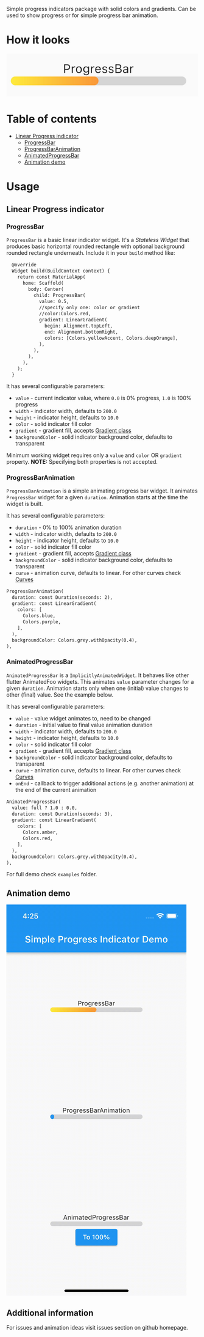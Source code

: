 Simple progress indicators package with solid colors and gradients. Can be used to show progress or for simple progress bar animation. 

# How it looks
![progressbar](display/progressbar.jpg)

# Table of contents
- [Linear Progress indicator](#linear-progress-indicator)
	- [ProgressBar](#progressbar)
	- [ProgressBarAnimation](#progressbaranimation)
	- [AnimatedProgressBar](#animatedprogressbar)
	- [Animation demo](#animation-demo)

# Usage
## Linear Progress indicator
### ProgressBar
`ProgressBar` is a basic linear indicator widget. It's a _Stateless Widget_ that produces basic horizontal rounded rectangle with optional background rounded rectangle underneath.
Include it in your `build` method like:
```
  @override
  Widget build(BuildContext context) {
    return const MaterialApp(
      home: Scaffold(
        body: Center(
          child: ProgressBar(
            value: 0.5,
            //specify only one: color or gradient
            //color:Colors.red,
            gradient: LinearGradient(
              begin: Alignment.topLeft,
              end: Alignment.bottomRight,
              colors: [Colors.yellowAccent, Colors.deepOrange],
            ),
          ),
        ),
      ),
    );
  }
```

It has several configurable parameters:
- `value` - current indicator value, where `0.0` is 0% progress, `1.0` is 100% progress
- `width` - indicator width, defaults to `200.0`
- `height` - indicator height, defaults to `10.0`
- `color` - solid indicator fill color
- `gradient` - gradient fill, accepts [Gradient class](https://api.flutter.dev/flutter/painting/Gradient-class.html)
- `backgroundColor` - solid indicator background color, defaults to transparent

Minimum working widget requires only a `value` and `color` OR `gradient` property. **NOTE:** Specifying both properties is not accepted.

### ProgressBarAnimation
`ProgressBarAnimation` is a simple animating progress bar widget.
It animates `ProgressBar` widget for a given `duration`. 
Animation starts at the time the widget is built.

It has several configurable parameters:
- `duration` - 0% to 100% animation duration 
- `width` - indicator width, defaults to `200.0`
- `height` - indicator height, defaults to `10.0`
- `color` - solid indicator fill color
- `gradient` - gradient fill, accepts [Gradient class](https://api.flutter.dev/flutter/painting/Gradient-class.html)
- `backgroundColor` - solid indicator background color, defaults to transparent
- `curve` - animation curve, defaults to linear. For other curves check [Curves](https://api.flutter.dev/flutter/animation/Curves-class.html)

```
ProgressBarAnimation(  
  duration: const Duration(seconds: 2),  
  gradient: const LinearGradient(  
    colors: [  
      Colors.blue,  
      Colors.purple,  
    ],  
  ),  
  backgroundColor: Colors.grey.withOpacity(0.4),  
),
```

### AnimatedProgressBar
`AnimatedProgressBar` is a `ImplicitlyAnimatedWidget`. It behaves like other flutter AnimatedFoo widgets. This animates `value` parameter changes for a given `duration`. Animation starts only when one (initial) value changes to other (final) value. See the example below.

It has several configurable parameters:
- `value` - value widget animates to, need to be changed
- `duration` - initial value to final value animation duration 
- `width` - indicator width, defaults to `200.0`
- `height` - indicator height, defaults to `10.0`
- `color` - solid indicator fill color
- `gradient` - gradient fill, accepts [Gradient class](https://api.flutter.dev/flutter/painting/Gradient-class.html)
- `backgroundColor` - solid indicator background color, defaults to transparent
- `curve` - animation curve, defaults to linear. For other curves check [Curves](https://api.flutter.dev/flutter/animation/Curves-class.html)
- `onEnd` - callback to trigger additional actions (e.g. another animation) at the end of the current animation

```
AnimatedProgressBar(  
  value: full ? 1.0 : 0.0,  
  duration: const Duration(seconds: 3),  
  gradient: const LinearGradient(  
    colors: [  
      Colors.amber,  
      Colors.red,  
    ],  
  ),  
  backgroundColor: Colors.grey.withOpacity(0.4),  
),
```

For full demo check `examples` folder.

## Animation demo
![linear_demo](display/linear_demo.gif)

## Additional information

For issues and animation ideas visit issues section on github homepage.
